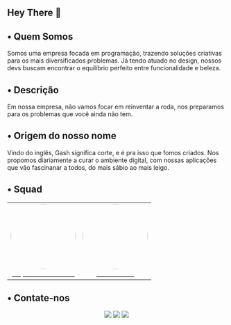 ## Hey There 🦊


## • Quem Somos

Somos uma empresa focada em programação, trazendo soluções criativas para os mais diversificados problemas. Já tendo atuado no design, nossos devs buscam encontrar o equilíbrio perfeito entre funcionalidade e beleza.


## • Descrição
Em nossa empresa, não vamos focar em reinventar a roda, nos preparamos para os problemas que você ainda não tem.


## • Origem do nosso nome
Vindo do inglês, Gash significa corte, e é pra isso que fomos criados. Nos propomos diariamente  a curar o ambiente digital, com nossas aplicações que vão fascinanar a todos, do mais sábio ao mais leigo.

## • Squad

<p align="center">
  <table>
    <tr>
      <td align="center">
        <a href="https://github.com/napoleaoquezado">
          <img src="https://avatars.githubusercontent.com/u/102835435?v=4" width="150" style="border-radius: 50%;"><br>
          <span style="color: white;">Napoleão Quezado</span>
        </a>
      </td>
      <td align="center">
        <a href="https://github.com/jotaeli">
          <img src="https://avatars.githubusercontent.com/u/100056719?v=4" width="150" style="border-radius: 50%;"><br>
          <span style="color: white;">João Lucas</span>
        </a>
      </td>
    </tr>
  </table>
</p>

## • Contate-nos
<div align="center">

<a href="https://www.instagram.com/gash_productions/" target="_blank"><img src="https://img.shields.io/badge/-Instagram-%23E4405F?style=for-the-badge&logo=instagram&logoColor=white" target="_blank"></a>
<a href = "mailto:gashentertainment@outlook.com"><img src="https://img.shields.io/badge/-Gmail-%23333?style=for-the-badge&logo=gmail&logoColor=white" target="_blank"></a>
<a href="https://www.linkedin.com/in" target="_blank"><img src="https://img.shields.io/badge/linkedin-%230077B5.svg?&style=for-the-badge&logo=linkedin&logoColor=white" target="_blank"></a>
  
</div>
